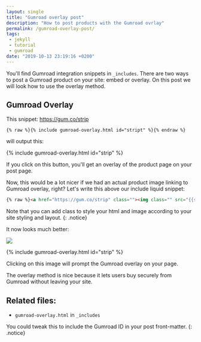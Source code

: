 ```yaml
---
layout: single
title: "Gumroad overlay post"
description: "How to post products with the Gumroad ovrlay"
permalink: /gumroad-overlay-post/
tags:
 - jekyll
 - tutorial
 - gumroad
date: "2019-10-13 23:19:16 +0200"
---
```


You'll find Gumroad integration snippets in `_includes`.
There are two ways to post a Gumroad product on your site: embed or overlay.
On this post we will look how to use the overlay method.

## Gumroad Overlay

This snippet: https://gum.co/strip

```liquid
{% raw %}{% include gumroad-overlay.html id="stript" %}{% endraw %}
```
will output this:

{% include gumroad-overlay.html id="strip" %}

If you click on this button, you'll get an overlay of the product page on your post page.

Now, this would be a lot nicer if we had an actual product image linking to Gumroad overlay, right?
Let's write this above our include liquid snippet:

```html
{% raw %}<a href="https://gum.co/strip" class=""><img class="" src="{{site.baseurl}}/images/customise-dashboard-strip-theme.jpg"></a>{% endraw %}
```

Note that you can add class to style your html and image according to your site styling and layout.
{: .notice}

It now looks much better:

<a href="https://gum.co/strip" class=""><img class="" src="{{site.baseurl}}/images/customise-dashboard-strip-theme.jpg"></a>

{% include gumroad-overlay.html id="strip" %}

Clicking on this image will prompt the Gumroad overlay on your page.

The overlay method is nice because it lets users buy securely from Gumroad without leaving your site.

## Related files:

- `gumroad-overlay.html` in `_includes`


You could tweak this to include the Gumroad ID in your post front-matter.
{: .notice}
